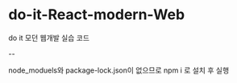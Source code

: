 # do-it-React-modern-Web
do it 모던 웹개발 실습 코드

--

node_moduels와 package-lock.json이 없으므로 
npm i 로 설치 후 실행
